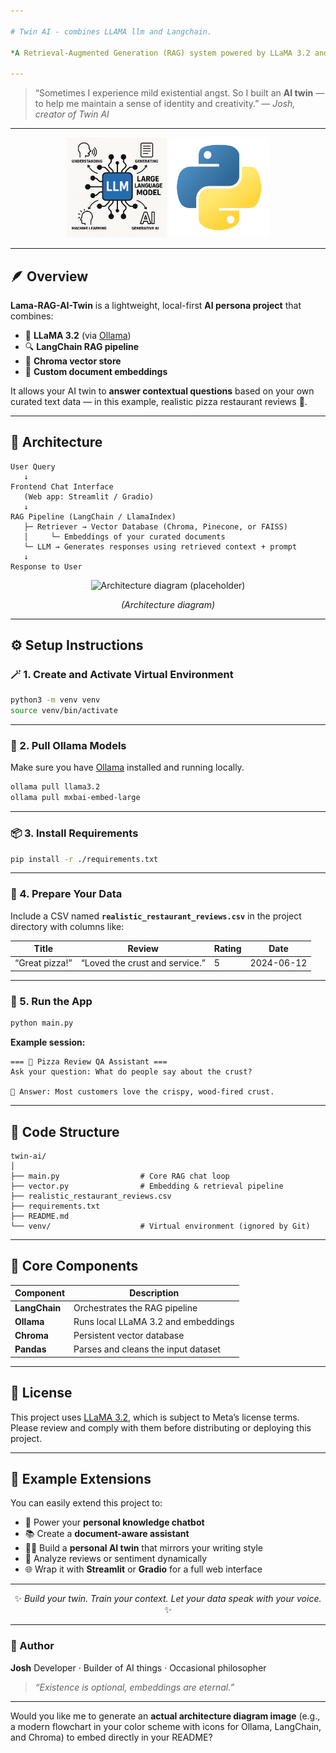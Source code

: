 ```yaml
---

# Twin AI - combines LLAMA llm and Langchain.

*A Retrieval-Augmented Generation (RAG) system powered by LLaMA 3.2 and Ollama.*

---
```


> “Sometimes I experience mild existential angst.
> So I built an **AI twin** — to help me maintain a sense of identity and creativity.”
> — *Josh, creator of Twin AI*

---

<div align="center">
  <img src="https://raw.githubusercontent.com/github/explore/main/topics/llm/llm.png" width="160" alt="LLM icon" />
  <img src="https://raw.githubusercontent.com/github/explore/main/topics/python/python.png" width="160" alt="Python logo" />
</div>

---

## 🪶 Overview

**Lama-RAG-AI-Twin** is a lightweight, local-first **AI persona project** that combines:

* 🦙 **LLaMA 3.2** (via [Ollama](https://ollama.ai/))
* 🔍 **LangChain RAG pipeline**
* 💾 **Chroma vector store**
* 📄 **Custom document embeddings**

It allows your AI twin to **answer contextual questions** based on your own curated text data — in this example, realistic pizza restaurant reviews 🍕.

---

## 🧩 Architecture

```
User Query
   ↓
Frontend Chat Interface
   (Web app: Streamlit / Gradio)
   ↓
RAG Pipeline (LangChain / LlamaIndex)
   ├─ Retriever → Vector Database (Chroma, Pinecone, or FAISS)
   │     └─ Embeddings of your curated documents
   └─ LLM → Generates responses using retrieved context + prompt
   ↓
Response to User
```

<div align="center">
  <img src="/Users/josh/Documents/personal/code/TwinAI/twin-ai/c0bb024c-b1a0-488e-a899-664d0f2a5ac6.png" width="700" alt="Architecture diagram (placeholder)" />
  <p><i>(Architecture diagram)</i></p>
</div>

---

## ⚙️ Setup Instructions

### 🪄 1. Create and Activate Virtual Environment

```bash
python3 -m venv venv
source venv/bin/activate
```

---

### 🦙 2. Pull Ollama Models

Make sure you have [Ollama](https://ollama.ai/) installed and running locally.

```bash
ollama pull llama3.2
ollama pull mxbai-embed-large
```

---

### 📦 3. Install Requirements

```bash
pip install -r ./requirements.txt
```

---

### 💾 4. Prepare Your Data

Include a CSV named **`realistic_restaurant_reviews.csv`** in the project directory with columns like:

| Title          | Review                         | Rating | Date       |
| -------------- | ------------------------------ | ------ | ---------- |
| “Great pizza!” | “Loved the crust and service.” | 5      | 2024-06-12 |

---

### 🚀 5. Run the App

```bash
python main.py
```

**Example session:**

```
=== 🍕 Pizza Review QA Assistant ===
Ask your question: What do people say about the crust?

🍕 Answer: Most customers love the crispy, wood-fired crust.
```

---

## 🧠 Code Structure

```
twin-ai/
│
├── main.py                  # Core RAG chat loop
├── vector.py                # Embedding & retrieval pipeline
├── realistic_restaurant_reviews.csv
├── requirements.txt
├── README.md
└── venv/                    # Virtual environment (ignored by Git)
```

---

## 🧩 Core Components

| Component     | Description                         |
| ------------- | ----------------------------------- |
| **LangChain** | Orchestrates the RAG pipeline       |
| **Ollama**    | Runs local LLaMA 3.2 and embeddings |
| **Chroma**    | Persistent vector database          |
| **Pandas**    | Parses and cleans the input dataset |

---

## 🪪 License

This project uses [LLaMA 3.2](https://www.llama.com/llama3_2/license/), which is subject to Meta’s license terms.
Please review and comply with them before distributing or deploying this project.

---

## 🧰 Example Extensions

You can easily extend this project to:

* 💬 Power your **personal knowledge chatbot**
* 📚 Create a **document-aware assistant**
* 🧍‍♂️ Build a **personal AI twin** that mirrors your writing style
* 🧾 Analyze reviews or sentiment dynamically
* 🌐 Wrap it with **Streamlit** or **Gradio** for a full web interface

---

<div align="center">

✨ *Build your twin. Train your context.
Let your data speak with your voice.* ✨

</div>

---

### 🧩 Author

**Josh**
Developer · Builder of AI things · Occasional philosopher

> *“Existence is optional, embeddings are eternal.”*

---

Would you like me to generate an **actual architecture diagram image** (e.g., a modern flowchart in your color scheme with icons for Ollama, LangChain, and Chroma) to embed directly in your README?
